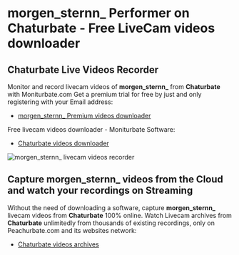 # morgen_sternn_ Performer on Chaturbate - Free LiveCam videos downloader

## Chaturbate Live Videos Recorder

Monitor and record livecam videos of **morgen_sternn_** from **Chaturbate** with Moniturbate.com
Get a premium trial for free by just and only registering with your Email address:
* [morgen_sternn_ Premium videos downloader](https://moniturbate.com/request-demo-licence-key.html)

Free livecam videos downloader - Moniturbate Software:
* [Chaturbate videos downloader](https://moniturbate.com/moniturbate-download-software.html)

![morgen_sternn_ livecam videos recorder](https://peachurnet.com/templates/moniturbate-software.png)


## Capture morgen_sternn_ videos from the Cloud and watch your recordings on Streaming

Without the need of downloading a software, capture **morgen_sternn_** livecam videos from **Chaturbate** 100% online.
Watch Livecam archives from **Chaturbate** unlimitedly from thousands of existing recordings, only on Peachurbate.com and its websites network:
* [Chaturbate videos archives](https://peachurnet.com/)